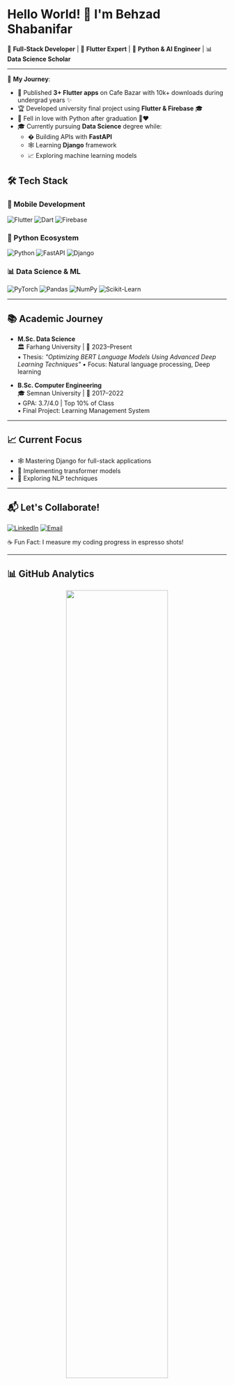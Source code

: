 # Hello World! 👋 I'm Behzad Shabanifar

🚀 **Full-Stack Developer** | 📱 **Flutter Expert** | 🐍 **Python & AI Engineer** | 📊 **Data Science Scholar**

---

📅 **My Journey**:
- 📱 Published **3+ Flutter apps** on Cafe Bazar with 10k+ downloads during undergrad years ✨
- 🏆 Developed university final project using **Flutter & Firebase** 🎓
- 🐍 Fell in love with Python after graduation 🐍❤️
- 🎓 Currently pursuing **Data Science** degree while: 
  - � Building APIs with **FastAPI** 
  - 🕸 Learning **Django** framework
  - 📈 Exploring machine learning models

## 🛠 Tech Stack

### 📱 Mobile Development
![Flutter](https://img.shields.io/badge/Flutter-%2302569B.svg?style=for-the-badge&logo=Flutter&logoColor=white)
![Dart](https://img.shields.io/badge/Dart-0175C2?style=for-the-badge&logo=dart&logoColor=white)
![Firebase](https://img.shields.io/badge/Firebase-FFCA28?style=for-the-badge&logo=firebase&logoColor=black)

### 🐍 Python Ecosystem
![Python](https://img.shields.io/badge/Python-3776AB?style=for-the-badge&logo=python&logoColor=white)
![FastAPI](https://img.shields.io/badge/FastAPI-005571?style=for-the-badge&logo=fastapi)
![Django](https://img.shields.io/badge/Django-092E20?style=for-the-badge&logo=django&logoColor=white)


### 📊 Data Science & ML
![PyTorch](https://img.shields.io/badge/PyTorch-%23EE4C2C.svg?style=for-the-badge&logo=PyTorch&logoColor=white)
![Pandas](https://img.shields.io/badge/Pandas-2C2D72?style=for-the-badge&logo=pandas&logoColor=white)
![NumPy](https://img.shields.io/badge/Numpy-777BB4?style=for-the-badge&logo=numpy&logoColor=white)
![Scikit-Learn](https://img.shields.io/badge/ScikitLearn-%23F7931E.svg?style=for-the-badge&logo=scikit-learn&logoColor=white)

---

## 📚 Academic Journey
- **M.Sc. Data Science**  
  🏛 Farhang University | 📅 2023–Present  
  ▪️ Thesis: *"Optimizing BERT Language Models Using Advanced Deep Learning Techniques"*
  ▪️ Focus: Natural language processing, Deep learning

- **B.Sc. Computer Engineering**  
  🎓 Semnan University | 📅 2017–2022  
  ▪️ GPA: 3.7/4.0 | Top 10% of Class  
  ▪️ Final Project: Learning Management System

---

## 📈 Current Focus
- 🕸 Mastering Django for full-stack applications
- 🤖 Implementing transformer models
- 🧠 Exploring NLP techniques

---

## 📬 Let's Collaborate!
[![LinkedIn](https://img.shields.io/badge/LinkedIn-Connect%20Professionally-%230077B5?style=for-the-badge&logo=linkedin)](https://www.linkedin.com/in/b3hzadsh/)
[![Email](https://img.shields.io/badge/Gmail-Send%20Message-%23D14836?style=for-the-badge&logo=gmail)](mailto:b3hzadsh@gmail.com)

☕ Fun Fact: I measure my coding progress in espresso shots!

---

## 📊 GitHub Analytics
<div align="center">
  <img width="68%" src="https://github-readme-stats.vercel.app/api?username=b3hzadsh&show_icons=true&theme=radical">
</div>
